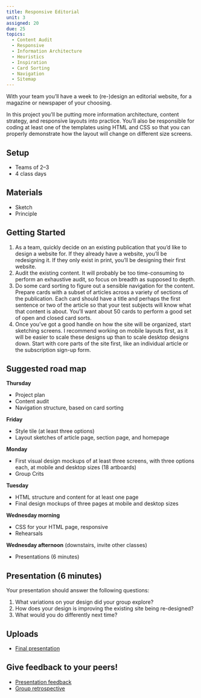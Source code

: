 ```yaml
---
title: Responsive Editorial
unit: 3
assigned: 20
due: 25
topics:
  - Content Audit
  - Responsive
  - Information Architecture
  - Heuristics
  - Inspiration
  - Card Sorting
  - Navigation
  - Sitemap
---
```

With your team you’ll have a week to (re-)design an editorial website, for a magazine or newspaper of your choosing.

In this project you’ll be putting more information architecture, content strategy, and responsive layouts into practice. You’ll also be responsible for coding at least one of the templates using HTML and CSS so that you can properly demonstrate how the layout will change on different size screens.

## Setup

* Teams of 2–3
* 4 class days

## Materials

* Sketch
* Principle

## Getting Started

1. As a team, quickly decide on an existing publication that you’d like to design a website for. If they already have a website, you’ll be redesigning it. If they only exist in print, you’ll be designing their first website.
2. Audit the existing content. It will probably be too time-consuming to perform an exhaustive audit, so focus on breadth as supposed to depth.
3. Do some card sorting to figure out a sensible navigation for the content. Prepare cards with a subset of articles across a variety of sections of the publication. Each card should have a title and perhaps the first sentence or two of the article so that your test subjects will know what that content is about. You’ll want about 50 cards to perform a good set of open and closed card sorts.
4. Once you’ve got a good handle on how the site will be organized, start sketching screens. I recommend working on mobile layouts first, as it will be easier to scale these designs up than to scale desktop designs down. Start with core parts of the site first, like an individual article or the subscription sign-up form.

## Suggested road map

**Thursday**

* Project plan
* Content audit
* Navigation structure, based on card sorting

**Friday**

* Style tile (at least three options)
* Layout sketches of article page, section page, and homepage

**Monday**

* First visual design mockups of at least three screens, with three options each, at mobile and desktop sizes (18 artboards)
* Group Crits

**Tuesday**

* HTML structure and content for at least one page
* Final design mockups of three pages at mobile and desktop sizes

**Wednesday morning**

* CSS for your HTML page, responsive
* Rehearsals

**Wednesday afternoon** (downstairs, invite other classes)

* Presentations (6 minutes)

## Presentation (6 minutes)

Your presentation should answer the following questions:

1. What variations on your design did your group explore?
2. How does your design is improving the existing site being re-designed?
3. What would you do differently next time?

## Uploads

* [Final presentation](https://drive.google.com/drive/folders/17FpGaJx_YLLI0tt1PKkij1MSVmO0SikL)

## [](https://drive.google.com/drive/folders/17FpGaJx_YLLI0tt1PKkij1MSVmO0SikL)Give feedback to your peers!

* [Presentation feedback](https://drive.google.com/drive/folders/1viyBPTYrUPtWqRuzGGM9EZ16pSK53PO1)
* [Group retrospective](https://drive.google.com/drive/folders/1tlxw6iBfKunzOItsR_Bc-OT1Fw7oEL4t)

